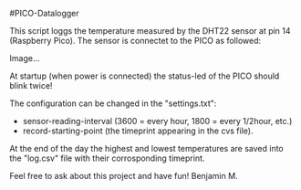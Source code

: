 #PICO-Datalogger

This script loggs the temperature measured by the DHT22 sensor at pin 14 (Raspberry Pico).
  The sensor is connectet to the PICO as followed:

Image...

At startup (when power is connected) the status-led of the PICO should blink twice!

The configuration can be changed in the "settings.txt":
  - sensor-reading-interval (3600 = every hour, 1800 = every 1/2hour, etc.)
  - record-starting-point (the timeprint appearing in the cvs file).
  
At the end of the day the highest and lowest temperatures are saved into the "log.csv" file with their corrosponding timeprint.

Feel free to ask about this project and have fun!
Benjamin M.
